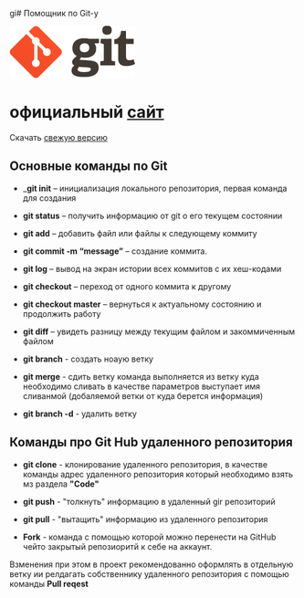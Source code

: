 gi# Помощник по Git-у

![логотип](./logo@2x.png)

# официальный [сайт](https://git-scm.com/) #

Скачать [свежую версию](https://git-scm.com/download/)

## Основные команды по Git 

* _**git init** – инициализация локального репозитория, первая команда для создания 

* **git status** – получить информацию от git о его текущем состоянии
* **git add** – добавить файл или файлы к следующему коммиту
* **git commit -m “message”** – создание коммита.
* **git log** – вывод на экран истории всех коммитов с их хеш-кодами
* **git checkout** – переход от одного коммита к другому
* **git checkout master** – вернуться к актуальному состоянию и продолжить работу
* **git diff** – увидеть разницу между текущим файлом и закоммиченным файлом 
* **git branch** - создать ноаую ветку 
* **git merge** - сдить ветку команда выполняется из ветку куда необходимо сливать в качестве параметров выступает имя сливанмой (добаляемой ветки от куда берется информация)
* **git branch -d** - удалить ветку 

## Команды про Git Hub удаленного репозитория

* __**git clone**__ - клонирование удаленного репозитория, в качестве команды адрес удаленного репозитория который необходимо взять мз раздела **"Code"** 

* __**git push**__ - "толкнуть" информацию в удаленный gir репозиторий 

* __**git pull**__ - "вытащить" информацию из удаленного репозитория 

*  __**Fork**__ - команда с помощью которой можно перенести на GitHub чейто закрытый репозиоритй к себе на аккаунт.

Bзменения при этом в проект рекомендованно оформлять в отдельную ветку ии релдагать собственнику удаленного репозитория с помощью команды __**Pull reqest**__

